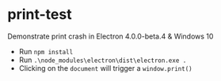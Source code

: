 # print-test

Demonstrate print crash in Electron 4.0.0-beta.4 & Windows 10

* Run `npm install`
* Run `.\node_modules\electron\dist\electron.exe .`
* Clicking on the `document` will trigger a `window.print()`
